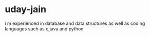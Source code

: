 # uday-jain
i m experienced in database and data structures as well as coding languages such as c,java and python
